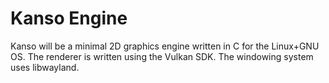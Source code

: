 # Kanso Engine
Kanso will be a minimal 2D graphics engine written in C for the Linux+GNU OS.
The renderer is written using the Vulkan SDK. The windowing system uses libwayland.

